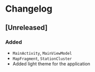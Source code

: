 # Changelog

## [Unreleased]

### Added 
- `MainActivity`, `MainViewModel`
- `MapFragment`, `StationCluster`
- Added light theme for the application